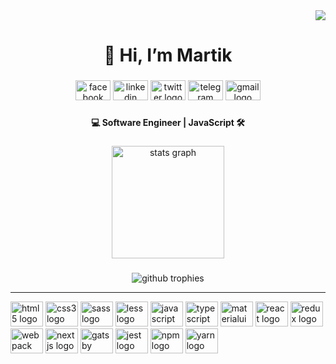 <div align="right">
  <img src="https://visitor-badge.laobi.icu/badge?page_id=m-avagyan.m-avagyan&"  />
</div>

###

<h1 align="center">👋 Hi, I’m Martik</h1>

###

<div align="center">
  <a href="https://www.facebook.com/martik.avagyan.1/" target="_blank"><img src="https://raw.githubusercontent.com/maurodesouza/profile-readme-generator/master/src/assets/icons/social/facebook/default.svg" width="56" height="32"     alt="facebook logo"  /></a>
  <a href="https://linkedin.com/in/https://www.linkedin.com/in/martik/" target="_blank"><img src="https://raw.githubusercontent.com/maurodesouza/profile-readme-generator/master/src/assets/icons/social/linkedin/default.svg" width="56" height="32" alt="linkedin logo"  /></a>
  <a href="https://twitter.com/martikavagyan/" target="_blank"><img src="https://raw.githubusercontent.com/maurodesouza/profile-readme-generator/master/src/assets/icons/social/twitter/default.svg" width="56" height="32" alt="twitter logo"  /></a>
  <a href="https://t.me/martikavagyan" target="_blank"><img src="https://raw.githubusercontent.com/maurodesouza/profile-readme-generator/master/src/assets/icons/social/telegram/default.svg" width="56" height="32" alt="telegram logo"  /></a>
  <a href="mailto:martikavagyan1@gmail.com" target="_blank"><img src="https://raw.githubusercontent.com/maurodesouza/profile-readme-generator/master/src/assets/icons/social/gmail/default.svg" width="56" height="32" alt="gmail logo"  /></a>
</div>

###

<h4 align="center">💻 Software Engineer | JavaScript 🛠</h4>

###

<div align="center">
  <img src="https://github-readme-stats.vercel.app/api?username=m-avagyan&theme=default&hide_title=true&hide_border=true&include_all_commits=true&count_private=true" height="180" alt="stats graph"  />
</div>

###

<div align="center">
  <img src="https://github-profile-trophy.vercel.app/?username=m-avagyan&theme=discord&no-frame=true&no-bg=true&column=7" alt="github trophies" />
</div>

---

<div align="left">
  <img src="https://cdn.jsdelivr.net/gh/devicons/devicon/icons/html5/html5-original.svg" height="40" width="52" alt="html5 logo"  />
  <img src="https://cdn.jsdelivr.net/gh/devicons/devicon/icons/css3/css3-original.svg" height="40" width="52" alt="css3 logo"  />
  <img src="https://cdn.jsdelivr.net/gh/devicons/devicon/icons/sass/sass-original.svg" height="40" width="52" alt="sass logo"  />
  <img src="https://cdn.jsdelivr.net/gh/devicons/devicon/icons/less/less-plain-wordmark.svg" height="40" width="52" alt="less logo"  />
  <img src="https://cdn.jsdelivr.net/gh/devicons/devicon/icons/javascript/javascript-original.svg" height="40" width="52" alt="javascript logo"  />
  <img src="https://cdn.jsdelivr.net/gh/devicons/devicon/icons/typescript/typescript-original.svg" height="40" width="52" alt="typescript logo"  />
  <img src="https://cdn.jsdelivr.net/gh/devicons/devicon/icons/materialui/materialui-original.svg" height="40" width="52" alt="materialui logo"  />
  <img src="https://cdn.jsdelivr.net/gh/devicons/devicon/icons/react/react-original.svg" height="40" width="52" alt="react logo"  />
  <img src="https://cdn.jsdelivr.net/gh/devicons/devicon/icons/redux/redux-original.svg" height="40" width="52" alt="redux logo"  />
  <img src="https://cdn.jsdelivr.net/gh/devicons/devicon/icons/webpack/webpack-original.svg" height="40" width="52" alt="webpack logo"  />
  <img src="https://cdn.jsdelivr.net/gh/devicons/devicon/icons/nextjs/nextjs-original.svg" height="40" width="52" alt="nextjs logo"  />
  <img src="https://cdn.jsdelivr.net/gh/devicons/devicon/icons/gatsby/gatsby-plain.svg" height="40" width="52" alt="gatsby logo"  />
  <img src="https://cdn.jsdelivr.net/gh/devicons/devicon/icons/jest/jest-plain.svg" height="40" width="52" alt="jest logo"  />
  <img src="https://cdn.jsdelivr.net/gh/devicons/devicon/icons/npm/npm-original-wordmark.svg" height="40" width="52" alt="npm logo"  />
  <img src="https://cdn.jsdelivr.net/gh/devicons/devicon/icons/yarn/yarn-original.svg" height="40" width="52" alt="yarn logo"  />
</div>

###
